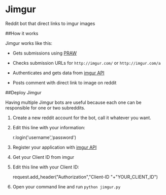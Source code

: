 Jimgur
======

Reddit bot that direct links to imgur images

##How it works

Jimgur works like this:

* Gets submissions using [PRAW](https://praw.readthedocs.org/en/latest/)

* Checks submission URLs for `http://imgur.com/` or `http://imgur.com/a`

* Authenticates and gets data from [imgur API](https://api.imgur.com/)

* Posts comment with direct link to image on reddit

##Deploy Jimgur

Having multiple Jimgur bots are useful because each one can be responsible for one or two subreddits.

1. Create a new reddit account for the bot, call it whatever you want.

2.  Edit this line with your information:

    r.login('username','password')

2. Register your application with [imgur API](https://api.imgur.com/)

3. Get your Client ID from imgur

4. Edit this line with your Client ID:

    request.add_header("Authorization","Client-ID "+"YOUR_CLIENT_ID")

5. Open your command line and run `python jimgur.py`
